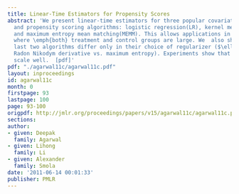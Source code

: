 ```yaml
---
title: Linear-Time Estimators for Propensity Scores
abstract: 'We present linear-time estimators for three popular covariate shift correction
  and propensity scoring algorithms: logistic regression(LR), kernel mean matching(KMM),
  and maximum entropy mean matching(MEMM). This allows applications in situations
  where \emph{both} treatment and control groups are large. We  also show that the
  last two algorithms differ only in their choice of regularizer ($\ell_2$ of the
  Radon Nikodym derivative vs. maximum entropy). Experiments show that all methods
  scale well.  [pdf]'
pdf: "./agarwal11c/agarwal11c.pdf"
layout: inproceedings
id: agarwal11c
month: 0
firstpage: 93
lastpage: 100
page: 93-100
origpdf: http://jmlr.org/proceedings/papers/v15/agarwal11c/agarwal11c.pdf
sections: 
author:
- given: Deepak
  family: Agarwal
- given: Lihong
  family: Li
- given: Alexander
  family: Smola
date: '2011-06-14 00:01:33'
publisher: PMLR
---
```

